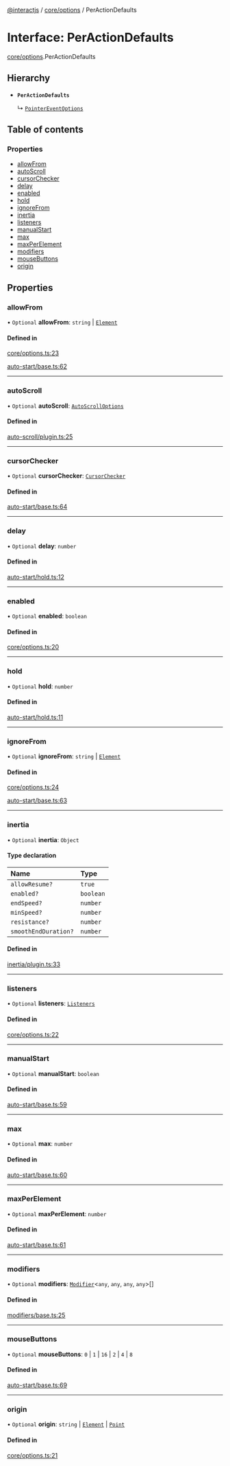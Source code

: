 [@interactjs](../README.md) / [core/options](../modules/core_options.md) / PerActionDefaults

# Interface: PerActionDefaults

[core/options](../modules/core_options.md).PerActionDefaults

## Hierarchy

- **`PerActionDefaults`**

  ↳ [`PointerEventOptions`](pointer_events_base.PointerEventOptions.md)

## Table of contents

### Properties

- [allowFrom](core_options.PerActionDefaults.md#allowfrom)
- [autoScroll](core_options.PerActionDefaults.md#autoscroll)
- [cursorChecker](core_options.PerActionDefaults.md#cursorchecker)
- [delay](core_options.PerActionDefaults.md#delay)
- [enabled](core_options.PerActionDefaults.md#enabled)
- [hold](core_options.PerActionDefaults.md#hold)
- [ignoreFrom](core_options.PerActionDefaults.md#ignorefrom)
- [inertia](core_options.PerActionDefaults.md#inertia)
- [listeners](core_options.PerActionDefaults.md#listeners)
- [manualStart](core_options.PerActionDefaults.md#manualstart)
- [max](core_options.PerActionDefaults.md#max)
- [maxPerElement](core_options.PerActionDefaults.md#maxperelement)
- [modifiers](core_options.PerActionDefaults.md#modifiers)
- [mouseButtons](core_options.PerActionDefaults.md#mousebuttons)
- [origin](core_options.PerActionDefaults.md#origin)

## Properties

### allowFrom

• `Optional` **allowFrom**: `string` \| [`Element`](../modules/core_types.md#element)

#### Defined in

[core/options.ts:23](https://github.com/Mu-L/interact.js/blob/d3d47461/packages/@interactjs/core/options.ts#L23)

[auto-start/base.ts:62](https://github.com/Mu-L/interact.js/blob/d3d47461/packages/@interactjs/auto-start/base.ts#L62)

___

### autoScroll

• `Optional` **autoScroll**: [`AutoScrollOptions`](auto_scroll_plugin.AutoScrollOptions.md)

#### Defined in

[auto-scroll/plugin.ts:25](https://github.com/Mu-L/interact.js/blob/d3d47461/packages/@interactjs/auto-scroll/plugin.ts#L25)

___

### cursorChecker

• `Optional` **cursorChecker**: [`CursorChecker`](../modules/core_types.md#cursorchecker)

#### Defined in

[auto-start/base.ts:64](https://github.com/Mu-L/interact.js/blob/d3d47461/packages/@interactjs/auto-start/base.ts#L64)

___

### delay

• `Optional` **delay**: `number`

#### Defined in

[auto-start/hold.ts:12](https://github.com/Mu-L/interact.js/blob/d3d47461/packages/@interactjs/auto-start/hold.ts#L12)

___

### enabled

• `Optional` **enabled**: `boolean`

#### Defined in

[core/options.ts:20](https://github.com/Mu-L/interact.js/blob/d3d47461/packages/@interactjs/core/options.ts#L20)

___

### hold

• `Optional` **hold**: `number`

#### Defined in

[auto-start/hold.ts:11](https://github.com/Mu-L/interact.js/blob/d3d47461/packages/@interactjs/auto-start/hold.ts#L11)

___

### ignoreFrom

• `Optional` **ignoreFrom**: `string` \| [`Element`](../modules/core_types.md#element)

#### Defined in

[core/options.ts:24](https://github.com/Mu-L/interact.js/blob/d3d47461/packages/@interactjs/core/options.ts#L24)

[auto-start/base.ts:63](https://github.com/Mu-L/interact.js/blob/d3d47461/packages/@interactjs/auto-start/base.ts#L63)

___

### inertia

• `Optional` **inertia**: `Object`

#### Type declaration

| Name | Type |
| :------ | :------ |
| `allowResume?` | ``true`` |
| `enabled?` | `boolean` |
| `endSpeed?` | `number` |
| `minSpeed?` | `number` |
| `resistance?` | `number` |
| `smoothEndDuration?` | `number` |

#### Defined in

[inertia/plugin.ts:33](https://github.com/Mu-L/interact.js/blob/d3d47461/packages/@interactjs/inertia/plugin.ts#L33)

___

### listeners

• `Optional` **listeners**: [`Listeners`](../modules/core_types.md#listeners)

#### Defined in

[core/options.ts:22](https://github.com/Mu-L/interact.js/blob/d3d47461/packages/@interactjs/core/options.ts#L22)

___

### manualStart

• `Optional` **manualStart**: `boolean`

#### Defined in

[auto-start/base.ts:59](https://github.com/Mu-L/interact.js/blob/d3d47461/packages/@interactjs/auto-start/base.ts#L59)

___

### max

• `Optional` **max**: `number`

#### Defined in

[auto-start/base.ts:60](https://github.com/Mu-L/interact.js/blob/d3d47461/packages/@interactjs/auto-start/base.ts#L60)

___

### maxPerElement

• `Optional` **maxPerElement**: `number`

#### Defined in

[auto-start/base.ts:61](https://github.com/Mu-L/interact.js/blob/d3d47461/packages/@interactjs/auto-start/base.ts#L61)

___

### modifiers

• `Optional` **modifiers**: [`Modifier`](modifiers_types.Modifier.md)\<`any`, `any`, `any`, `any`\>[]

#### Defined in

[modifiers/base.ts:25](https://github.com/Mu-L/interact.js/blob/d3d47461/packages/@interactjs/modifiers/base.ts#L25)

___

### mouseButtons

• `Optional` **mouseButtons**: ``0`` \| ``1`` \| ``16`` \| ``2`` \| ``4`` \| ``8``

#### Defined in

[auto-start/base.ts:69](https://github.com/Mu-L/interact.js/blob/d3d47461/packages/@interactjs/auto-start/base.ts#L69)

___

### origin

• `Optional` **origin**: `string` \| [`Element`](../modules/core_types.md#element) \| [`Point`](core_types.Point.md)

#### Defined in

[core/options.ts:21](https://github.com/Mu-L/interact.js/blob/d3d47461/packages/@interactjs/core/options.ts#L21)
